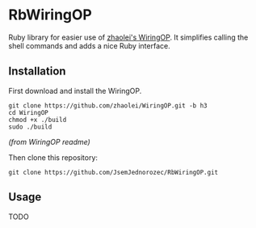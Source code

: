 # RbWiringOP
Ruby library for easier use of [zhaolei's WiringOP](https://github.com/zhaolei/WiringOP). 
It simplifies calling the shell commands and adds a nice Ruby interface.

## Installation
First download and install the WiringOP.
```
git clone https://github.com/zhaolei/WiringOP.git -b h3 
cd WiringOP
chmod +x ./build
sudo ./build
```
*(from WiringOP readme)*

Then clone this repository:
```
git clone https://github.com/JsemJednorozec/RbWiringOP.git
```

## Usage
TODO
